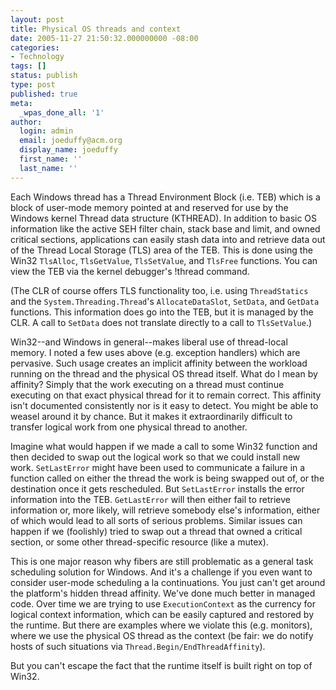 ```yaml
---
layout: post
title: Physical OS threads and context
date: 2005-11-27 21:50:32.000000000 -08:00
categories:
- Technology
tags: []
status: publish
type: post
published: true
meta:
  _wpas_done_all: '1'
author:
  login: admin
  email: joeduffy@acm.org
  display_name: joeduffy
  first_name: ''
  last_name: ''
---
```

Each Windows thread has a Thread Environment Block (i.e. TEB) which is a block
of user-mode memory pointed at and reserved for use by the Windows kernel
Thread data structure (KTHREAD). In addition to basic OS information like the
active SEH filter chain, stack base and limit, and owned critical sections,
applications can easily stash data into and retrieve data out of the Thread
Local Storage (TLS) area of the TEB. This is done using the Win32 `TlsAlloc`,
`TlsGetValue`, `TlsSetValue`, and `TlsFree` functions. You can view the TEB via the
kernel debugger's !thread command.

(The CLR of course offers TLS functionality too, i.e. using `ThreadStatics` and
the `System.Threading.Thread`'s `AllocateDataSlot`, `SetData`, and `GetData` functions.
This information does go into the TEB, but it is managed by the CLR. A call to
`SetData` does not translate directly to a call to `TlsSetValue`.)

Win32--and Windows in general--makes liberal use of thread-local memory. I
noted a few uses above (e.g. exception handlers) which are pervasive. Such
usage creates an implicit affinity between the workload running on the thread
and the physical OS thread itself. What do I mean by affinity? Simply that the
work executing on a thread must continue executing on that exact physical
thread for it to remain correct. This affinity isn't documented consistently
nor is it easy to detect. You might be able to weasel around it by chance. But
it makes it extraordinarily difficult to transfer logical work from one
physical thread to another.

Imagine what would happen if we made a call to some Win32 function and then
decided to swap out the logical work so that we could install new work.
`SetLastError` might have been used to communicate a failure in a function called
on either the thread the work is being swapped out of, or the destination once
it gets rescheduled. But `SetLastError` installs the error information into the
TEB. `GetLastError` will then either fail to retrieve information or, more
likely, will retrieve somebody else's information, either of which would lead
to all sorts of serious problems. Similar issues can happen if we (foolishly)
tried to swap out a thread that owned a critical section, or some other
thread-specific resource (like a mutex).

This is one major reason why fibers are still problematic as a general task
scheduling solution for Windows. And it's a challenge if you even want to
consider user-mode scheduling a la continuations. You just can't get around the
platform's hidden thread affinity. We've done much better in managed code. Over
time we are trying to use `ExecutionContext` as the currency for logical context
information, which can be easily captured and restored by the runtime. But
there are examples where we violate this (e.g. monitors), where we use the
physical OS thread as the context (be fair: we do notify hosts of such
situations via `Thread.Begin/EndThreadAffinity`).

But you can't escape the fact that the runtime itself is built right on top of
Win32.

